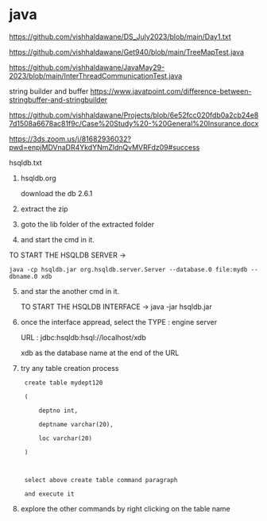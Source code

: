 # java

https://github.com/vishhaldawane/DS_July2023/blob/main/Day1.txt


https://github.com/vishhaldawane/Get940/blob/main/TreeMapTest.java

https://github.com/vishhaldawane/JavaMay29-2023/blob/main/InterThreadCommunicationTest.java


string builder and buffer
https://www.javatpoint.com/difference-between-stringbuffer-and-stringbuilder


https://github.com/vishhaldawane/Projects/blob/6e52fcc020fdb0a2cb24e87d1508a6678ac81f9c/Case%20Study%20-%20General%20Insurance.docx

https://3ds.zoom.us/j/81682936032?pwd=enpjMDVnaDR4YkdYNmZldnQvMVRFdz09#success


hsqldb.txt

1. hsqldb.org

	download the db 2.6.1

2. extract the zip



3. goto the lib folder of the extracted folder



4. and start the cmd in it.



TO START THE HSQLDB SERVER -> 

	java -cp hsqldb.jar org.hsqldb.server.Server --database.0 file:mydb --dbname.0 xdb



5. and star the another cmd in it.



	TO START THE HSQLDB INTERFACE -> java -jar hsqldb.jar



6. once the interface appread, select the TYPE : engine server

	URL : jdbc:hsqldb:hsql://localhost/xdb

	

	xdb as the database name at the end of the URL



7. try any table creation process



		create table mydept120

		(

			deptno int,

			deptname varchar(20),

			loc varchar(20)

		)



		select above create table command paragraph

		and execute it



8. explore the other commands by right clicking on the table name
